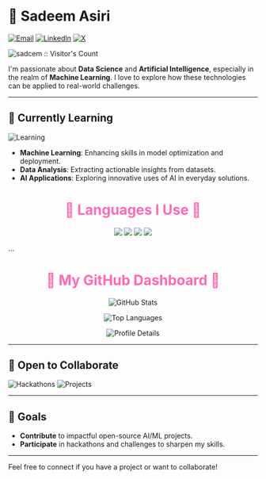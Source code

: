 # 🎀 Sadeem Asiri

[![Email](https://img.shields.io/badge/Email-sadeemasiri21%40gmail.com-red?style=flat-square&logo=gmail&logoColor=white)](mailto:sadeemasiri21@gmail.com)
[![LinkedIn](https://img.shields.io/badge/LinkedIn-Sadeem_Asiri-blue?style=flat-square&logo=linkedin&logoColor=white)](https://www.linkedin.com/in/sadeemasiri2003)
[![X](https://img.shields.io/badge/X-%40sadjmm-black?style=flat-square&logo=x&logoColor=white)](https://x.com/sadjmm)

<img src="https://profile-counter.glitch.me/{sadcem}/count.svg" alt="sadcem :: Visitor's Count" />

I'm passionate about **Data Science** and **Artificial Intelligence**, especially in the realm of **Machine Learning**. I love to explore how these technologies can be applied to real-world challenges.

---

## 🌱 Currently Learning

![Learning](https://img.shields.io/badge/Learning-Growing-blue?style=flat-square&logo=codeforces&logoColor=white)

- **Machine Learning**: Enhancing skills in model optimization and deployment.
- **Data Analysis**: Extracting actionable insights from datasets.
- **AI Applications**: Exploring innovative uses of AI in everyday solutions.

<h1 align="center" style="color:#ff69b4;">🌸 Languages I Use 🌸</h1>

<p align="center">
  <img src="https://img.shields.io/badge/Python-%23FF69B4.svg?style=for-the-badge&logo=python&logoColor=white" />
  <img src="https://img.shields.io/badge/JavaScript-%23FF69B4.svg?style=for-the-badge&logo=javascript&logoColor=white" />
  <img src="https://img.shields.io/badge/Linux-%23FF69B4.svg?style=for-the-badge&logo=linux&logoColor=white" />
  <img src="https://img.shields.io/badge/Arduino-%23FF69B4.svg?style=for-the-badge&logo=arduino&logoColor=white" />
</p>
...
<h1 align="center" style="color:#ff69b4;">🌸 My GitHub Dashboard 🌸</h1>

<p align="center">
  <img src="https://github-readme-stats.vercel.app/api?username=Sadeemm0&show_icons=true&theme=radical&hide_border=true&bg_color=ffccf9&title_color=ff69b4&icon_color=ff69b4&text_color=ffffff" alt="GitHub Stats" />
</p>

<p align="center">
  <img src="https://github-readme-stats.vercel.app/api/top-langs/?username=Sadeemm0&langs_count=8&layout=compact&theme=radical&hide_border=true&bg_color=ffccf9&title_color=ff69b4&text_color=ffffff" alt="Top Languages" />
</p>

<p align="center">
  <img src="https://github-profile-summary-cards.vercel.app/api/cards/profile-details?username=Sadeemm0&theme=pink" alt="Profile Details" />
</p>


---

## 🤝 Open to Collaborate

![Hackathons](https://img.shields.io/badge/Hackathons-Open-yellow?style=for-the-badge&logo=hackaday&logoColor=black)
![Projects](https://img.shields.io/badge/Projects-Welcome-teal?style=for-the-badge&logo=github&logoColor=white)

---

## 🎯 Goals

- **Contribute** to impactful open-source AI/ML projects.
- **Participate** in hackathons and challenges to sharpen my skills.

---

Feel free to connect if you have a project or want to collaborate!
